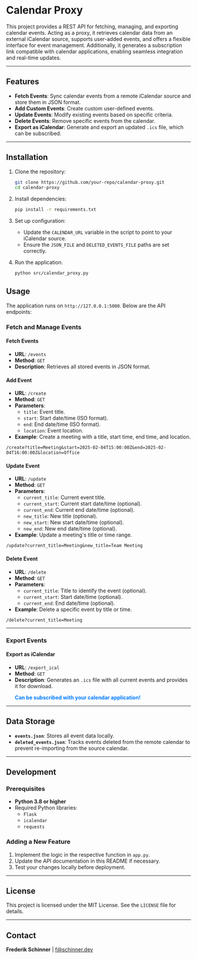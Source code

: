 # Calendar Proxy

This project provides a REST API for fetching, managing, and exporting calendar events. Acting as a proxy, it retrieves calendar data from an external iCalendar source, supports user-added events, and offers a flexible interface for event management. Additionally, it generates a subscription link compatible with calendar applications, enabling seamless integration and real-time updates.

---

## Features

- **Fetch Events**: Sync calendar events from a remote iCalendar source and store them in JSON format.
- **Add Custom Events**: Create custom user-defined events.
- **Update Events**: Modify existing events based on specific criteria.
- **Delete Events**: Remove specific events from the calendar.
- **Export as iCalendar**: Generate and export an updated `.ics` file, which can
  be subscribed.

---

## Installation

1. Clone the repository:

   ```bash
   git clone https://github.com/your-repo/calendar-proxy.git
   cd calendar-proxy
   ```


2.	Install dependencies:

    ```bash
    pip install -r requirements.txt
    ```

3. Set up configuration:
   - Update the `CALENDAR_URL` variable in the script to point to your iCalendar source.
   - Ensure the `JSON_FILE` and `DELETED_EVENTS_FILE` paths are set correctly.

4. Run the application.

    ```bash
    python src/calendar_proxy.py
    ```



## Usage

The application runs on `http://127.0.0.1:5000`. Below are the API endpoints:

### Fetch and Manage Events

#### Fetch Events
- **URL**: `/events`
- **Method**: `GET`
- **Description**: Retrieves all stored events in JSON format.

#### Add Event
- **URL**: `/create`
- **Method**: `GET`
- **Parameters**:
  - `title`: Event title.
  - `start`: Start date/time (ISO format).
  - `end`: End date/time (ISO format).
  - `location`: Event location.
- **Example**: Create a meeting with a title, start time, end time, and location.

```url
/create?title=Meeting&start=2025-02-04T15:00:00Z&end=2025-02-04T16:00:00Z&location=Office
```


#### Update Event
- **URL**: `/update`
- **Method**: `GET`
- **Parameters**:
  - `current_title`: Current event title.
  - `current_start`: Current start date/time (optional).
  - `current_end`: Current end date/time (optional).
  - `new_title`: New title (optional).
  - `new_start`: New start date/time (optional).
  - `new_end`: New end date/time (optional).
- **Example**: Update a meeting's title or time range.

```
/update?current_title=Meeting&new_title=Team Meeting
```



#### Delete Event
- **URL**: `/delete`
- **Method**: `GET`
- **Parameters**:
  - `current_title`: Title to identify the event (optional).
  - `current_start`: Start date/time (optional).
  - `current_end`: End date/time (optional).
- **Example**: Delete a specific event by title or time.

```
/delete?current_title=Meeting
```

---


### Export Events

#### Export as iCalendar
- **URL**: `/export_ical`
- **Method**: `GET`
- **Description**: Generates an `.ics` file with all current events and provides
  it for download. <p style="color:#007BFF;">**Can be subscribed with your calendar application!**</p>

---

## Data Storage

- **`events.json`**: Stores all event data locally.
- **`deleted_events.json`**: Tracks events deleted from the remote calendar to
  prevent re-importing from the source calendar.

---

## Development

### Prerequisites

- **Python 3.8 or higher**
- Required Python libraries:
  - `Flask`
  - `icalendar`
  - `requests`

### Adding a New Feature

1. Implement the logic in the respective function in `app.py`.
2. Update the API documentation in this README if necessary.
3. Test your changes locally before deployment.

---

## License

This project is licensed under the MIT License. See the `LICENSE` file for details.

---

## Contact

**Frederik Schinner** | [f@schinner.dev](mailto:f@schinner.dev)